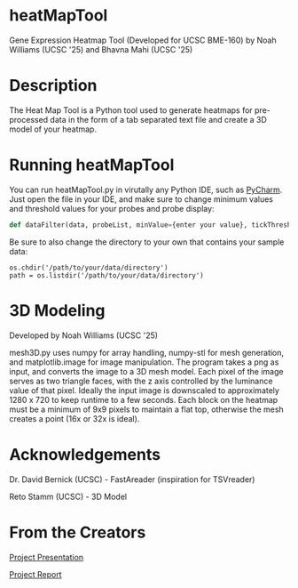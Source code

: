 # heatMapTool
Gene Expression Heatmap Tool (Developed for UCSC BME-160) by Noah Williams (UCSC '25) and Bhavna Mahi (UCSC '25)

# Description 
The Heat Map Tool is a Python tool used to generate heatmaps for pre-processed data in the form of a tab separated text file and create a 3D model of your heatmap.

# Running heatMapTool
You can run heatMapTool.py in virutally any Python IDE, such as [PyCharm](https://www.jetbrains.com/pycharm/). Just open the file in your IDE, and make sure to change minimum values and threshold values for your probes and probe display:
```python
def dataFilter(data, probeList, minValue={enter your value}, tickThresh={enter your value})
```
Be sure to also change the directory to your own that contains your sample data:
```
os.chdir('/path/to/your/data/directory')
path = os.listdir('/path/to/your/data/directory')
```

# 3D Modeling
Developed by Noah Williams (UCSC '25)

mesh3D.py uses numpy for array handling, numpy-stl for mesh generation, and matplotlib.image for image manipulation. The program takes a png as input, and converts the image to a 3D mesh model. Each pixel of the image serves as two triangle faces, with the z axis controlled by the luminance value of that pixel. Ideally the input image is downscaled to approximately 1280 x 720 to keep runtime to a few seconds. Each block on the heatmap must be a minimum of 9x9 pixels to maintain a flat top, otherwise the mesh creates a point (16x or 32x is ideal).

# Acknowledgements 
Dr. David Bernick (UCSC) - FastAreader (inspiration for TSVreader)

Reto Stamm (UCSC) - 3D Model

# From the Creators
[Project Presentation](https://docs.google.com/presentation/d/1-0XLzpBCIC0Vlrad1KpUzddQMG5pUpMVwSKTYu1px6A/edit?usp=sharing)

[Project Report](https://docs.google.com/document/d/1b20teRT3hwaOq0Uu5fxLqieKzpSzDW34BWp42YyDRzc/edit?usp=sharing)
